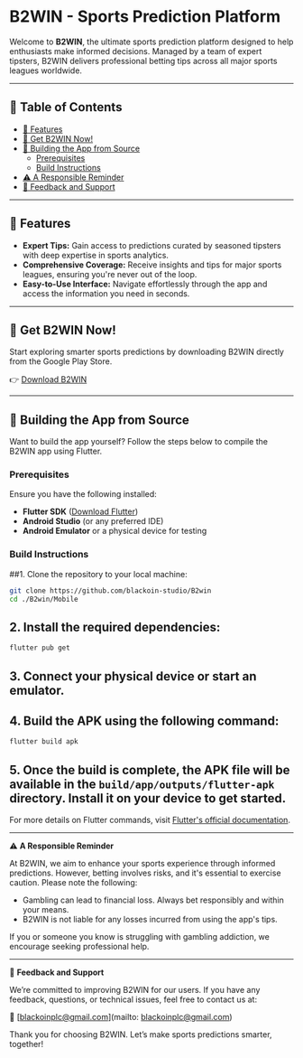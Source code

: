 # B2WIN - Sports Prediction Platform

Welcome to **B2WIN**, the ultimate sports prediction platform designed to help enthusiasts make informed decisions. Managed by a team of expert tipsters, B2WIN delivers professional betting tips across all major sports leagues worldwide.

---

## 📖 Table of Contents

- [🌟 Features](#-features)
- [📲 Get B2WIN Now!](#-get-b2win-now)
- [🚀 Building the App from Source](#-building-the-app-from-source)
  - [Prerequisites](#prerequisites)
  - [Build Instructions](#build-instructions)
- [⚠️ A Responsible Reminder](#️-a-responsible-reminder)
- [🤝 Feedback and Support](#-feedback-and-support)

---

## 🌟 Features

- **Expert Tips:** Gain access to predictions curated by seasoned tipsters with deep expertise in sports analytics.
- **Comprehensive Coverage:** Receive insights and tips for major sports leagues, ensuring you're never out of the loop.
- **Easy-to-Use Interface:** Navigate effortlessly through the app and access the information you need in seconds.

---

## 📲 Get B2WIN Now!

Start exploring smarter sports predictions by downloading B2WIN directly from the Google Play Store.

👉 [Download B2WIN](https://play.google.com/store/apps/details?id=com.blackoinstudio.b2win)

---

## 🚀 Building the App from Source

Want to build the app yourself? Follow the steps below to compile the B2WIN app using Flutter.

### Prerequisites

Ensure you have the following installed:

- **Flutter SDK** ([Download Flutter](https://flutter.dev/docs/get-started/install))
- **Android Studio** (or any preferred IDE)
- **Android Emulator** or a physical device for testing

### Build Instructions

##1. Clone the repository to your local machine:
   ```bash
   git clone https://github.com/blackoin-studio/B2win
   cd ./B2win/Mobile
```
## 2. Install the required dependencies:

```bash
flutter pub get
```

## 3. Connect your physical device or start an emulator.

## 4. Build the APK using the following command:

```bash
flutter build apk
```

## 5. Once the build is complete, the APK file will be available in the `build/app/outputs/flutter-apk` directory. Install it on your device to get started.

For more details on Flutter commands, visit [Flutter's official documentation](https://flutter.dev/docs).

---

⚠️ **A Responsible Reminder**

At B2WIN, we aim to enhance your sports experience through informed predictions. However, betting involves risks, and it's essential to exercise caution. Please note the following:

- Gambling can lead to financial loss. Always bet responsibly and within your means.
- B2WIN is not liable for any losses incurred from using the app's tips.

If you or someone you know is struggling with gambling addiction, we encourage seeking professional help.

---

🤝 **Feedback and Support**

We’re committed to improving B2WIN for our users. If you have any feedback, questions, or technical issues, feel free to contact us at:

📧 [blackoinplc@gmail.com](mailto: blackoinplc@gmail.com)

Thank you for choosing B2WIN. Let’s make sports predictions smarter, together!
```